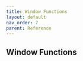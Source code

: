 ```yaml
---
title: Window Functions
layout: default
nav_order: 7
parent: Reference
---
```


## Window Functions
